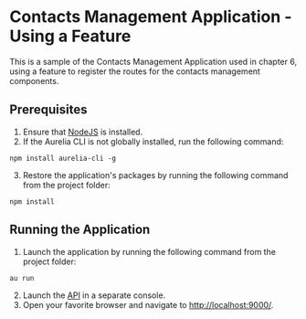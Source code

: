 # Contacts Management Application - Using a Feature

This is a sample of the Contacts Management Application used in chapter 6, using a feature to register the routes for the contacts management components.

## Prerequisites

1. Ensure that [NodeJS](http://nodejs.org/) is installed.
2. If the Aurelia CLI is not globally installed, run the following command:
  ```shell
  npm install aurelia-cli -g
  ```
3. Restore the application's packages by running the following command from the project folder:
  ```shell
  npm install
  ```

## Running the Application

1. Launch the application by running the following command from the project folder:
  ```shell
  au run
  ```
2. Launch the [API](../../../api) in a separate console.
3. Open your favorite browser and navigate to [http://localhost:9000/](http://localhost:9000/).
